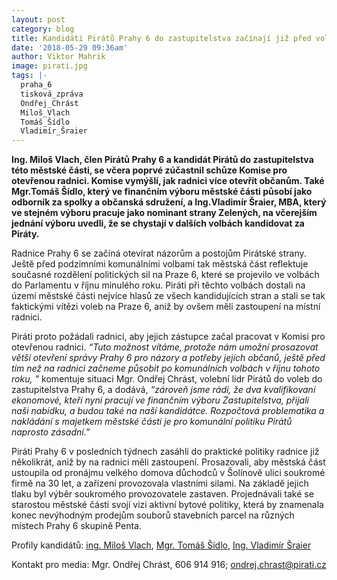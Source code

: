 ```yaml
---
layout: post
category: blog
title: Kandidáti Pirátů Prahy 6 do zastupitelstva začínají již před volbami pracovat v orgánech městské části
date: '2018-05-29 09:36am'
author: Viktor Mahrik
image: pirati.jpg
tags: |-
  praha_6
  tisková_zpráva
  Ondřej_Chrást
  Miloš_Vlach
  Tomáš_Šídlo
  Vladimír_Šraier
---
```

**Ing. Miloš Vlach, člen Pirátů Prahy 6 a kandidát Pirátů do zastupitelstva této městské části, se včera poprvé zúčastnil schůze Komise pro otevřenou radnici. Komise vymýšlí, jak radnici více otevřít občanům. Také Mgr.Tomáš Šídlo, který ve finančním výboru městské části působí jako odborník za spolky a občanská sdružení, a Ing.Vladimír Šraier, MBA, který ve stejném výboru pracuje jako nominant strany Zelených, na včerejším jednání výboru uvedli, že se chystají v dalších volbách kandidovat za Piráty.**

Radnice Prahy 6 se začíná otevírat názorům a postojům Pirátské strany. Ještě před podzimními komunálními volbami tak městská část reflektuje současné rozdělení politických sil na Praze 6, které se projevilo ve volbách do Parlamentu v říjnu minulého roku. Piráti při těchto volbách dostali na území městské části nejvíce hlasů ze všech kandidujících stran a stali se tak faktickými vítězi voleb na Praze 6, aniž by ovšem měli zastoupení na místní radnici.

Piráti proto požádali radnici, aby jejich zástupce začal pracovat v Komisi pro otevřenou radnici. _“Tuto možnost vítáme, protože nám umožní prosazovat větší otevření správy Prahy 6  pro názory a potřeby jejích občanů, ještě před tím než na radnici začneme působit po komunálních volbách v říjnu tohoto roku, ”_ komentuje situaci Mgr. Ondřej Chrást, volební lídr Pirátů do voleb do zastupitelstva Prahy 6, a dodává, _“zároveň jsme rádi, že dva kvalifikovaní ekonomové, kteří nyní pracují ve finančním výboru Zastupitelstva, přijali naši nabídku, a budou také na naší kandidátce. Rozpočtová problematika a nakládání s majetkem městské části je pro komunální politiku Pirátů naprosto zásadní.”_

Piráti Prahy 6 v posledních týdnech zasáhli do praktické politiky radnice již několikrát, aniž by na radnici měli zastoupení. Prosazovali, aby městská část ustoupila od pronájmu velkého domova důchodců v Šolínově ulici soukromé firmě na 30 let, a zařízení provozovala vlastními silami. Na základě jejich tlaku byl výběr soukromého provozovatele zastaven.  Projednávali také se starostou městské části svojí vizi aktivní bytové politiky, která by znamenala konec nevýhodným prodejům souborů stavebních parcel na různých místech Prahy 6 skupině Penta.

Profily kandidátů: [ing. Miloš Vlach](/lide/milos-vlach/), [Mgr. Tomáš Šídlo](/lide/tomas-sidlo), [Ing. Vladimír Šraier](/lide/vladimir-sraier)

Kontakt pro media: Mgr. Ondřej Chrást, 606 914 916; ondrej.chrast@pirati.cz
